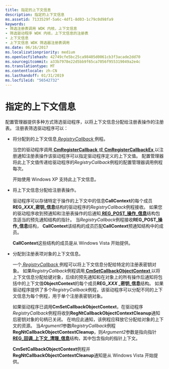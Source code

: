 ```yaml
---
title: 指定的上下文信息
description: 指定的上下文信息
ms.assetid: 7133529f-5a6c-4df1-8d03-1c79c0d98fa9
keywords:
- 筛选注册表调用 WDK 内核，上下文信息
- 筛选驱动程序 WDK 内核，上下文信息的注册表
- 上下文信息
- 上下文信息 WDK 筛选器注册表调用
ms.date: 06/16/2017
ms.localizationpriority: medium
ms.openlocfilehash: 42749cfe5bc25ca98405d0061cb3f3acade2dd70
ms.sourcegitcommit: a33b7978e22d5bb9f65ca7056f955319049a2e4c
ms.translationtype: MT
ms.contentlocale: zh-CN
ms.lasthandoff: 01/31/2019
ms.locfileid: "56542732"
---
```

# <a name="specifying-context-information"></a>指定的上下文信息


配置管理器提供多种方式筛选驱动程序，以将上下文信息分配给注册表操作的注册表。 注册表筛选驱动程序可以：

-   将分配到的上下文信息[ *RegistryCallback* ](https://msdn.microsoft.com/library/windows/hardware/ff560903)例程。

    当您的驱动程序调用[ **CmRegisterCallback** ](https://msdn.microsoft.com/library/windows/hardware/ff541918)或[ **CmRegisterCallbackEx** ](https://msdn.microsoft.com/library/windows/hardware/ff541921)以注册通知注册表操作该驱动程序可以指定驱动程序定义的上下文值。 配置管理器将此上下文值传递给驱动程序的*RegistryCallback*例程的配置管理器调用例程每次。

    开始使用 Windows XP 支持此上下文信息。

-   将上下文信息分配给注册表操作。

    驱动程序可以存储特定于操作的上下文中的信息**CallContext**的每个成员**REG\_*XXX*\_密钥\_信息**结构的驱动程序的*RegistryCallback*例程接收。 如果您的驱动程序收到预通知和注册表操作的后通知[ **REG\_POST\_操作\_信息**](https://msdn.microsoft.com/library/windows/hardware/ff560971)结构包含适当的预先通知结构的指针。 当*RegistryCallback*例程接收**REG\_POST\_操作\_信息**结构， **CallContext**该结构的成员匹配**CallContext**预通知结构中的成员。

    **CallContext**这些结构的成员是从 Windows Vista 开始提供。

-   分配到注册表项对象的上下文信息。

    一个[ *RegistryCallback* ](https://msdn.microsoft.com/library/windows/hardware/ff560903)例程可以将上下文信息分配给特定的注册表密钥对象。 如果*RegistryCallback*例程调用[ **CmSetCallbackObjectContext** ](https://msdn.microsoft.com/library/windows/hardware/ff541924)以将上下文信息分配给键对象，后续的预先通知和在对象上的所有操作后通知将包括中的上下文值**ObjectContext**的每个成员**REG\_*XXX* \_密钥\_信息**结构。 如果驱动程序提供了多个*RegistryCallback*例程，该驱动程序可以分配不同的上下文信息为每个例程，用于单个注册表密钥对象。

    如果驱动程序已调用**CmSetCallbackObjectContext**，在驱动程序*RegistryCallback*例程将收到**RegNtCallbackObjectContextCleanup**通知后密钥对象的句柄已关闭。 在响应此通知，该例程应释放它分配给对象的上下文的资源。 当*Argument1*参数*RegistryCallback*例程**RegNtCallbackObjectContextCleanup**，则*Argument2*参数是指向指针[ **REG\_回调\_上下文\_清理\_信息**](https://msdn.microsoft.com/library/windows/hardware/ff560919)结构，其中包含指向的指针上下文。

    **CmSetCallbackObjectContext**例程并**RegNtCallbackObjectContextCleanup**通知是从 Windows Vista 开始提供。

 

 




